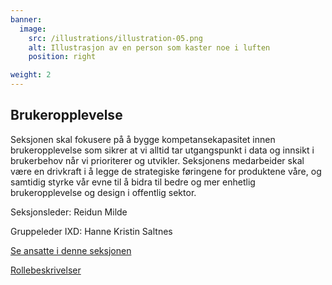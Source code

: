 ```yaml
---
banner:
  image:
    src: /illustrations/illustration-05.png
    alt: Illustrasjon av en person som kaster noe i luften
    position: right

weight: 2
---
```


## Brukeropplevelse

Seksjonen skal fokusere på å bygge kompetansekapasitet innen brukeropplevelse som sikrer at vi alltid tar utgangspunkt i data og innsikt i brukerbehov når vi prioriterer og utvikler. Seksjonens medarbeider skal være en drivkraft i å legge de strategiske føringene for produktene våre, og samtidig styrke vår evne til å bidra til bedre og mer enhetlig brukeropplevelse og design i offentlig sektor. 

Seksjonsleder: Reidun Milde

Gruppeleder IXD: Hanne Kristin Saltnes

[Se ansatte i denne seksjonen](https://digdir.sharepoint.com/SitePages/Brukeropple.aspx)

[Rollebeskrivelser](https://digdir.sharepoint.com/:f:/r/sites/DigdirDGT/Delte%20dokumenter/Rollebeskrivelser,%20nye,%20Arbeidsomr%C3%A5de/Rollebeskrivelser%20BOD?csf=1&web=1&e=1ITt9x)

